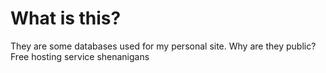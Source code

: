 # What is this?
They are some databases used for my personal site. Why are they public? Free hosting service shenanigans